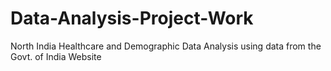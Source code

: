 # Data-Analysis-Project-Work
North India Healthcare and Demographic Data Analysis using data from the Govt. of India Website
